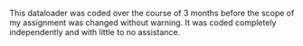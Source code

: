 This dataloader was coded over the course of 3 months before the scope of my assignment was changed without warning.
It was coded completely independently and with little to no assistance.
